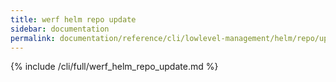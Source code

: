 ```yaml
---
title: werf helm repo update
sidebar: documentation
permalink: documentation/reference/cli/lowlevel-management/helm/repo/update.html
---
```


{% include /cli/full/werf_helm_repo_update.md %}
